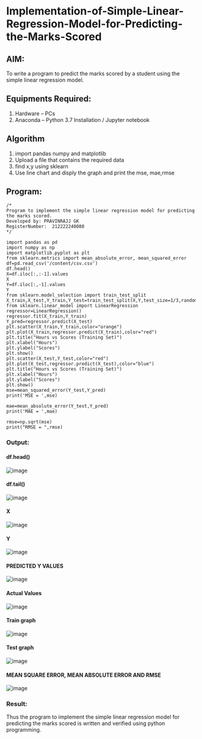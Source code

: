 # Implementation-of-Simple-Linear-Regression-Model-for-Predicting-the-Marks-Scored

## AIM:
To write a program to predict the marks scored by a student using the simple linear regression model.

## Equipments Required:
1. Hardware – PCs
2. Anaconda – Python 3.7 Installation / Jupyter notebook

## Algorithm
1. import pandas numpy and matplotlib
2. Upload a file that contains the required data
3. find x,y using sklearn
4. Use line chart and disply the graph and print the mse, mae,rmse

## Program:
```
/*
Program to implement the simple linear regression model for predicting the marks scored.
Developed by: PRAVINRAJJ GK
RegisterNumber:  212222240080
*/

import pandas as pd
import numpy as np
import matplotlib.pyplot as plt 
from sklearn.metrics import mean_absolute_error, mean_squared_error
df=pd.read_csv('/content/csv.csv')
df.head()
X=df.iloc[:,:-1].values
X
Y=df.iloc[:,-1].values
Y
from sklearn.model_selection import train_test_split
X_train,X_test,Y_train,Y_test=train_test_split(X,Y,test_size=1/3,random_state=0)
from sklearn.linear_model import LinearRegression
regressor=LinearRegression()
regressor.fit(X_train,Y_train)
Y_pred=regressor.predict(X_test)
plt.scatter(X_train,Y_train,color="orange")
plt.plot(X_train,regressor.predict(X_train),color="red")
plt.title("Hours vs Scores (Training Set)")
plt.xlabel("Hours")
plt.ylabel("Scores")
plt.show()
plt.scatter(X_test,Y_test,color="red")
plt.plot(X_test,regressor.predict(X_test),color="blue")
plt.title("Hours vs Scores (Training Set)")
plt.xlabel("Hours")
plt.ylabel("Scores")
plt.show()
mse=mean_squared_error(Y_test,Y_pred)
print('MSE = ',mse)

mae=mean_absolute_error(Y_test,Y_pred)
print('MAE = ',mae)

rmse=np.sqrt(mse)
print("RMSE = ",rmse)
```

### Output:
#### df.head()
![image](https://user-images.githubusercontent.com/117917674/229984883-f9f68e88-2ec8-4bdf-8d09-9d102c5f4852.png)
#### df.tail()
![image](https://user-images.githubusercontent.com/117917674/229985275-55babb21-e530-46a2-82e2-4a07b93a1349.png)

#### X
![image](https://user-images.githubusercontent.com/117917674/229985301-848bd36f-db3e-489d-9474-b12d8f9ac248.png)

#### Y
![image](https://user-images.githubusercontent.com/117917674/229985362-0b0a2cd4-9843-4718-9322-63a4be5e3be6.png)
#### PREDICTED Y VALUES
![image](https://user-images.githubusercontent.com/117917674/229985422-ce2ff02c-6887-4945-a9cf-344394d6d5a3.png)
#### Actual Values
![image](https://user-images.githubusercontent.com/117917674/229985504-c4331171-9151-4701-954b-f8dbdc36b085.png)

#### Train graph
![image](https://user-images.githubusercontent.com/117917674/229179802-bd80aabf-beb0-4abd-9d02-26ee4c4eb4f3.png)

#### Test graph
![image](https://user-images.githubusercontent.com/117917674/229179959-71a7ec5e-7bc0-4e4c-8f24-b9578723bc91.png)

#### MEAN SQUARE ERROR, MEAN ABSOLUTE ERROR AND RMSE
![image](https://user-images.githubusercontent.com/117917674/229985751-7d989c42-7856-4598-8fcf-29f695d53572.png)

### Result:
Thus the program to implement the simple linear regression model for predicting the marks scored is written and verified using python programming.
